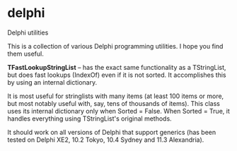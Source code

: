 ﻿# delphi

Delphi utilities

This is a collection of various Delphi programming utilities. I hope you find them useful.

**TFastLookupStringList** – has the exact same functionality as a TStringList,
but does fast lookups (IndexOf) even if it is not sorted.
It accomplishes this by using an internal dictionary.

It is most useful for stringlists with many items (at least 100 items
or more, but most notably useful with, say, tens of thousands of items).
This class uses its internal dictionary only when Sorted = False.
When Sorted = True, it handles everything using TStringList's original methods.

It should work on all versions of Delphi that support generics 
(has been tested on Delphi XE2, 10.2 Tokyo, 10.4 Sydney and 11.3 Alexandria).